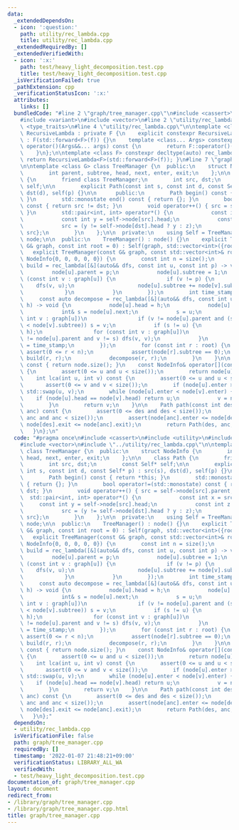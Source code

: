 ```yaml
---
data:
  _extendedDependsOn:
  - icon: ':question:'
    path: utility/rec_lambda.cpp
    title: utility/rec_lambda.cpp
  _extendedRequiredBy: []
  _extendedVerifiedWith:
  - icon: ':x:'
    path: test/heavy_light_decomposition.test.cpp
    title: test/heavy_light_decomposition.test.cpp
  _isVerificationFailed: true
  _pathExtension: cpp
  _verificationStatusIcon: ':x:'
  attributes:
    links: []
  bundledCode: "#line 2 \"graph/tree_manager.cpp\"\n#include <cassert>\n#include <utility>\n\
    #include <variant>\n#include <vector>\n#line 2 \"utility/rec_lambda.cpp\"\n#include\
    \ <type_traits>\n#line 4 \"utility/rec_lambda.cpp\"\n\ntemplate <class F> struct\
    \ RecursiveLambda : private F {\n    explicit constexpr RecursiveLambda(F&& f)\
    \ : F(std::forward<F>(f)) {}\n    template <class... Args> constexpr decltype(auto)\
    \ operator()(Args&&... args) const {\n        return F::operator()(*this, std::forward<Args>(args)...);\n\
    \    }\n};\n\ntemplate <class F> constexpr decltype(auto) rec_lambda(F&& f) {\
    \ return RecursiveLambda<F>(std::forward<F>(f)); }\n#line 7 \"graph/tree_manager.cpp\"\
    \n\ntemplate <class G> class TreeManager {\n  public:\n    struct NodeInfo {\n\
    \        int parent, subtree, head, next, enter, exit;\n    };\n\n    class Path\
    \ {\n        friend class TreeManager;\n        int src, dst;\n        const Self*\
    \ self;\n\n        explicit Path(const int s, const int d, const Self* p) : src(s),\
    \ dst(d), self(p) {}\n\n      public:\n        Path begin() const { return *this;\
    \ }\n        std::monostate end() const { return {}; }\n        bool operator!=(std::monostate)\
    \ const { return src != dst; }\n        void operator++() { src = self->node[src].parent;\
    \ }\n        std::pair<int, int> operator*() {\n            const int x = src;\n\
    \            const int y = self->node[src].head;\n            const int z = self->node[dst].next;\n\
    \            src = (y != self->node[dst].head ? y : z);\n            return {x,\
    \ src};\n        }\n    };\n\n  private:\n    using Self = TreeManager;\n    std::vector<NodeInfo>\
    \ node;\n\n  public:\n    TreeManager() : node() {}\n    explicit TreeManager(const\
    \ G& graph, const int root = 0) : Self(graph, std::vector<int>({root})) {}\n \
    \   explicit TreeManager(const G& graph, const std::vector<int>& root) : node(graph.size(),\
    \ NodeInfo{0, 0, 0, 0, 0}) {\n        const int n = size();\n        const auto\
    \ build = rec_lambda([&](auto&& dfs, const int u, const int p) -> void {\n   \
    \         node[u].parent = p;\n            node[u].subtree = 1;\n            for\
    \ (const int v : graph[u]) {\n                if (v != p) {\n                \
    \    dfs(v, u);\n                    node[u].subtree += node[v].subtree;\n   \
    \             }\n            }\n        });\n        int time_stamp = 0;\n   \
    \     const auto decompose = rec_lambda([&](auto&& dfs, const int u, const int\
    \ h) -> void {\n            node[u].head = h;\n            node[u].enter = time_stamp++;\n\
    \            int& s = node[u].next;\n            s = u;\n            for (const\
    \ int v : graph[u])\n                if (v != node[u].parent and (s == u or node[s].subtree\
    \ < node[v].subtree)) s = v;\n            if (s != u) {\n                dfs(s,\
    \ h);\n                for (const int v : graph[u])\n                    if (v\
    \ != node[u].parent and v != s) dfs(v, v);\n            }\n            node[u].exit\
    \ = time_stamp;\n        });\n        for (const int r : root) {\n           \
    \ assert(0 <= r < n);\n            assert(node[r].subtree == 0);\n           \
    \ build(r, r);\n            decompose(r, r);\n        }\n    }\n\n    int size()\
    \ const { return node.size(); }\n    const NodeInfo& operator[](const int u) const\
    \ {\n        assert(0 <= u and u < size());\n        return node[u];\n    }\n\n\
    \    int lca(int u, int v) const {\n        assert(0 <= u and u < size());\n \
    \       assert(0 <= v and v < size());\n        if (node[u].enter > node[v].enter)\
    \ std::swap(u, v);\n        while (node[u].enter < node[v].enter) {\n        \
    \    if (node[u].head == node[v].head) return u;\n            v = node[node[v].head].parent;\n\
    \        }\n        return v;\n    }\n\n    Path path(const int des, const int\
    \ anc) const {\n        assert(0 <= des and des < size());\n        assert(0 <=\
    \ anc and anc < size());\n        assert(node[anc].enter <= node[des].enter and\
    \ node[des].exit <= node[anc].exit);\n        return Path(des, anc, this);\n \
    \   }\n};\n"
  code: "#pragma once\n#include <cassert>\n#include <utility>\n#include <variant>\n\
    #include <vector>\n#include \"../utility/rec_lambda.cpp\"\n\ntemplate <class G>\
    \ class TreeManager {\n  public:\n    struct NodeInfo {\n        int parent, subtree,\
    \ head, next, enter, exit;\n    };\n\n    class Path {\n        friend class TreeManager;\n\
    \        int src, dst;\n        const Self* self;\n\n        explicit Path(const\
    \ int s, const int d, const Self* p) : src(s), dst(d), self(p) {}\n\n      public:\n\
    \        Path begin() const { return *this; }\n        std::monostate end() const\
    \ { return {}; }\n        bool operator!=(std::monostate) const { return src !=\
    \ dst; }\n        void operator++() { src = self->node[src].parent; }\n      \
    \  std::pair<int, int> operator*() {\n            const int x = src;\n       \
    \     const int y = self->node[src].head;\n            const int z = self->node[dst].next;\n\
    \            src = (y != self->node[dst].head ? y : z);\n            return {x,\
    \ src};\n        }\n    };\n\n  private:\n    using Self = TreeManager;\n    std::vector<NodeInfo>\
    \ node;\n\n  public:\n    TreeManager() : node() {}\n    explicit TreeManager(const\
    \ G& graph, const int root = 0) : Self(graph, std::vector<int>({root})) {}\n \
    \   explicit TreeManager(const G& graph, const std::vector<int>& root) : node(graph.size(),\
    \ NodeInfo{0, 0, 0, 0, 0}) {\n        const int n = size();\n        const auto\
    \ build = rec_lambda([&](auto&& dfs, const int u, const int p) -> void {\n   \
    \         node[u].parent = p;\n            node[u].subtree = 1;\n            for\
    \ (const int v : graph[u]) {\n                if (v != p) {\n                \
    \    dfs(v, u);\n                    node[u].subtree += node[v].subtree;\n   \
    \             }\n            }\n        });\n        int time_stamp = 0;\n   \
    \     const auto decompose = rec_lambda([&](auto&& dfs, const int u, const int\
    \ h) -> void {\n            node[u].head = h;\n            node[u].enter = time_stamp++;\n\
    \            int& s = node[u].next;\n            s = u;\n            for (const\
    \ int v : graph[u])\n                if (v != node[u].parent and (s == u or node[s].subtree\
    \ < node[v].subtree)) s = v;\n            if (s != u) {\n                dfs(s,\
    \ h);\n                for (const int v : graph[u])\n                    if (v\
    \ != node[u].parent and v != s) dfs(v, v);\n            }\n            node[u].exit\
    \ = time_stamp;\n        });\n        for (const int r : root) {\n           \
    \ assert(0 <= r < n);\n            assert(node[r].subtree == 0);\n           \
    \ build(r, r);\n            decompose(r, r);\n        }\n    }\n\n    int size()\
    \ const { return node.size(); }\n    const NodeInfo& operator[](const int u) const\
    \ {\n        assert(0 <= u and u < size());\n        return node[u];\n    }\n\n\
    \    int lca(int u, int v) const {\n        assert(0 <= u and u < size());\n \
    \       assert(0 <= v and v < size());\n        if (node[u].enter > node[v].enter)\
    \ std::swap(u, v);\n        while (node[u].enter < node[v].enter) {\n        \
    \    if (node[u].head == node[v].head) return u;\n            v = node[node[v].head].parent;\n\
    \        }\n        return v;\n    }\n\n    Path path(const int des, const int\
    \ anc) const {\n        assert(0 <= des and des < size());\n        assert(0 <=\
    \ anc and anc < size());\n        assert(node[anc].enter <= node[des].enter and\
    \ node[des].exit <= node[anc].exit);\n        return Path(des, anc, this);\n \
    \   }\n};"
  dependsOn:
  - utility/rec_lambda.cpp
  isVerificationFile: false
  path: graph/tree_manager.cpp
  requiredBy: []
  timestamp: '2022-01-07 21:48:21+09:00'
  verificationStatus: LIBRARY_ALL_WA
  verifiedWith:
  - test/heavy_light_decomposition.test.cpp
documentation_of: graph/tree_manager.cpp
layout: document
redirect_from:
- /library/graph/tree_manager.cpp
- /library/graph/tree_manager.cpp.html
title: graph/tree_manager.cpp
---
```

